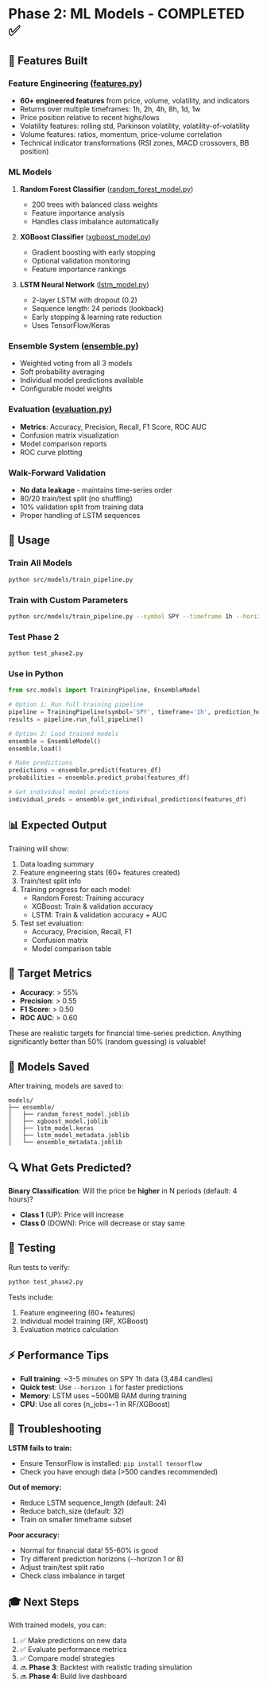 # Phase 2: ML Models - COMPLETED ✅

## 🤖 Features Built

### Feature Engineering ([features.py](src/models/features.py))
- **60+ engineered features** from price, volume, volatility, and indicators
- Returns over multiple timeframes: 1h, 2h, 4h, 8h, 1d, 1w
- Price position relative to recent highs/lows
- Volatility features: rolling std, Parkinson volatility, volatility-of-volatility
- Volume features: ratios, momentum, price-volume correlation
- Technical indicator transformations (RSI zones, MACD crossovers, BB position)

### ML Models

1. **Random Forest Classifier** ([random_forest_model.py](src/models/random_forest_model.py))
   - 200 trees with balanced class weights
   - Feature importance analysis
   - Handles class imbalance automatically

2. **XGBoost Classifier** ([xgboost_model.py](src/models/xgboost_model.py))
   - Gradient boosting with early stopping
   - Optional validation monitoring
   - Feature importance rankings

3. **LSTM Neural Network** ([lstm_model.py](src/models/lstm_model.py))
   - 2-layer LSTM with dropout (0.2)
   - Sequence length: 24 periods (lookback)
   - Early stopping & learning rate reduction
   - Uses TensorFlow/Keras

### Ensemble System ([ensemble.py](src/models/ensemble.py))
- Weighted voting from all 3 models
- Soft probability averaging
- Individual model predictions available
- Configurable model weights

### Evaluation ([evaluation.py](src/models/evaluation.py))
- **Metrics**: Accuracy, Precision, Recall, F1 Score, ROC AUC
- Confusion matrix visualization
- Model comparison reports
- ROC curve plotting

### Walk-Forward Validation
- **No data leakage** - maintains time-series order
- 80/20 train/test split (no shuffling)
- 10% validation split from training data
- Proper handling of LSTM sequences

## 🚀 Usage

### Train All Models
```bash
python src/models/train_pipeline.py
```

### Train with Custom Parameters
```bash
python src/models/train_pipeline.py --symbol SPY --timeframe 1h --horizon 4
```

### Test Phase 2
```bash
python test_phase2.py
```

### Use in Python
```python
from src.models import TrainingPipeline, EnsembleModel

# Option 1: Run full training pipeline
pipeline = TrainingPipeline(symbol='SPY', timeframe='1h', prediction_horizon=4)
results = pipeline.run_full_pipeline()

# Option 2: Load trained models
ensemble = EnsembleModel()
ensemble.load()

# Make predictions
predictions = ensemble.predict(features_df)
probabilities = ensemble.predict_proba(features_df)

# Get individual model predictions
individual_preds = ensemble.get_individual_predictions(features_df)
```

## 📊 Expected Output

Training will show:
1. Data loading summary
2. Feature engineering stats (60+ features created)
3. Train/test split info
4. Training progress for each model:
   - Random Forest: Training accuracy
   - XGBoost: Train & validation accuracy
   - LSTM: Train & validation accuracy + AUC
5. Test set evaluation:
   - Accuracy, Precision, Recall, F1
   - Confusion matrix
   - Model comparison table

## 🎯 Target Metrics

- **Accuracy**: > 55%
- **Precision**: > 0.55
- **F1 Score**: > 0.50
- **ROC AUC**: > 0.60

These are realistic targets for financial time-series prediction. Anything significantly better than 50% (random guessing) is valuable!

## 📁 Models Saved

After training, models are saved to:
```
models/
├── ensemble/
│   ├── random_forest_model.joblib
│   ├── xgboost_model.joblib
│   ├── lstm_model.keras
│   ├── lstm_model_metadata.joblib
│   └── ensemble_metadata.joblib
```

## 🔍 What Gets Predicted?

**Binary Classification**: Will the price be **higher** in N periods (default: 4 hours)?
- **Class 1** (UP): Price will increase
- **Class 0** (DOWN): Price will decrease or stay same

## 🧪 Testing

Run tests to verify:
```bash
python test_phase2.py
```

Tests include:
1. Feature engineering (60+ features)
2. Individual model training (RF, XGBoost)
3. Evaluation metrics calculation

## ⚡ Performance Tips

- **Full training**: ~3-5 minutes on SPY 1h data (3,484 candles)
- **Quick test**: Use `--horizon 1` for faster predictions
- **Memory**: LSTM uses ~500MB RAM during training
- **CPU**: Use all cores (n_jobs=-1 in RF/XGBoost)

## 🐛 Troubleshooting

**LSTM fails to train:**
- Ensure TensorFlow is installed: `pip install tensorflow`
- Check you have enough data (>500 candles recommended)

**Out of memory:**
- Reduce LSTM sequence_length (default: 24)
- Reduce batch_size (default: 32)
- Train on smaller timeframe subset

**Poor accuracy:**
- Normal for financial data! 55-60% is good
- Try different prediction horizons (--horizon 1 or 8)
- Adjust train/test split ratio
- Check class imbalance in target

## 🎓 Next Steps

With trained models, you can:
1. ✅ Make predictions on new data
2. ✅ Evaluate performance metrics
3. ✅ Compare model strategies
4. 🔜 **Phase 3**: Backtest with realistic trading simulation
5. 🔜 **Phase 4**: Build live dashboard
